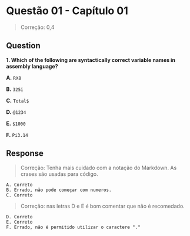 # Questão 01 - Capítulo 01

> Correção: 0,4

## Question


**<p>1. Which of the following are syntactically correct variable names in assembly language?</p>**
**<p>A.** ``RX8``</p>
**<p>B.** ``325i``</p>
**<p>C.** ``Total$``</p>
**<p>D.** ``@1234``</p>
**<p>E.** ``$1000``</p>
**<p>F.** ``Pi3.14``</p>

## Response
> Correção: 
> Tenha mais cuidado com a notação do Markdown. As crases são usadas para código.


```
A. Correto
B. Errado, não pode começar com numeros.
C. Correto
```
> Correção: nas letras D e E é bom comentar que não é recomedado.
```
D. Correto
E. Correto
F. Errado, não é permitido utilizar o caractere "."
```
